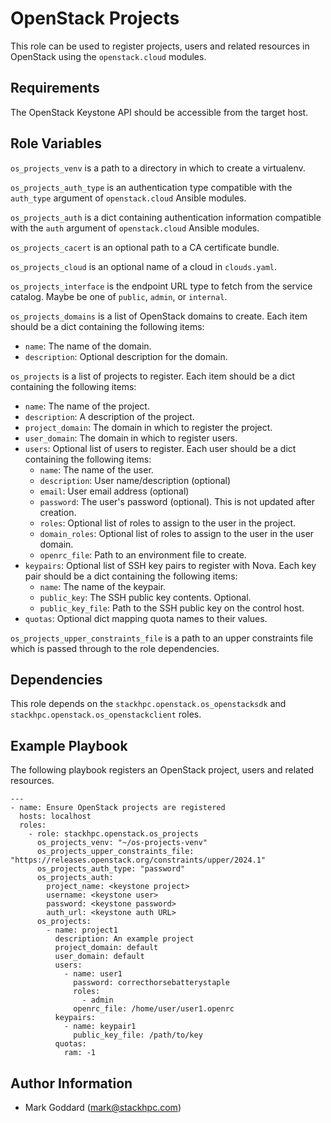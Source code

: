 OpenStack Projects
==================

This role can be used to register projects, users and related resources in
OpenStack using the `openstack.cloud` modules.

Requirements
------------

The OpenStack Keystone API should be accessible from the target host.

Role Variables
--------------

`os_projects_venv` is a path to a directory in which to create a
virtualenv.

`os_projects_auth_type` is an authentication type compatible with
the `auth_type` argument of `openstack.cloud` Ansible modules.

`os_projects_auth` is a dict containing authentication information
compatible with the `auth` argument of `openstack.cloud` Ansible modules.

`os_projects_cacert` is an optional path to a CA certificate bundle.

`os_projects_cloud` is an optional name of a cloud in `clouds.yaml`.

`os_projects_interface` is the endpoint URL type to fetch from the service
catalog. Maybe be one of `public`, `admin`, or `internal`.

`os_projects_domains` is a list of OpenStack domains to create.
Each item should be a dict containing the following items:
- `name`: The name of the domain.
- `description`: Optional description for the domain.

`os_projects` is a list of projects to register.
Each item should be a dict containing the following items:
- `name`: The name of the project.
- `description`: A description of the project.
- `project_domain`: The domain in which to register the project.
- `user_domain`: The domain in which to register users.
- `users`: Optional list of users to register. Each user should be a dict
  containing the following items:
  - `name`: The name of the user.
  - `description`: User name/description (optional)
  - `email`: User email address (optional)
  - `password`: The user's password (optional). This is not updated after
    creation.
  - `roles`: Optional list of roles to assign to the user in the project.
  - `domain_roles`: Optional list of roles to assign to the user in the user
    domain.
  - `openrc_file`: Path to an environment file to create.
- `keypairs`: Optional list of SSH key pairs to register with Nova. Each key
  pair should be a dict containing the following items:
  - `name`: The name of the keypair.
  - `public_key`: The SSH public key contents. Optional.
  - `public_key_file`: Path to the SSH public key on the control host.
- `quotas`: Optional dict mapping quota names to their values.

`os_projects_upper_constraints_file` is a path to an upper constraints file which
is passed through to the role dependencies.

Dependencies
------------

This role depends on the `stackhpc.openstack.os_openstacksdk` and
`stackhpc.openstack.os_openstackclient` roles.

Example Playbook
----------------

The following playbook registers an OpenStack project, users and related
resources.

    ---
    - name: Ensure OpenStack projects are registered
      hosts: localhost
      roles:
        - role: stackhpc.openstack.os_projects
          os_projects_venv: "~/os-projects-venv"
          os_projects_upper_constraints_file: "https://releases.openstack.org/constraints/upper/2024.1"
          os_projects_auth_type: "password"
          os_projects_auth:
            project_name: <keystone project>
            username: <keystone user>
            password: <keystone password>
            auth_url: <keystone auth URL>
          os_projects:
            - name: project1
              description: An example project
              project_domain: default
              user_domain: default
              users:
                - name: user1
                  password: correcthorsebatterystaple
                  roles:
                    - admin
                  openrc_file: /home/user/user1.openrc
              keypairs:
                - name: keypair1
                  public_key_file: /path/to/key
              quotas:
                ram: -1

Author Information
------------------

- Mark Goddard (<mark@stackhpc.com>)
